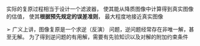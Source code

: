 实际的复原过程相当于设计一个滤波器， 
使其能从降质图像中计算得到真实图像的估值，
使其**根据预先规定的误差准则**， 最大程度地接近真实图像 

➢ 广义上讲，图像复原是一个求逆（反演） 问题，逆问题经常存在非唯一解，甚至无解。
为了得到逆问题的有用解，需要有先验知识以及对解的附加约束条件